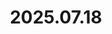 ---
layout: post
title: 2025.07.18
image: 
  path: /assets/img/2025.griffith_observatory.jpeg
description: >
   Griffith Observatory, Los Angeles, USA
sitemap: false
---